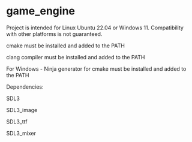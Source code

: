 # game_engine

Project is intended for Linux Ubuntu 22.04 or Windows 11. Compatibility with other platforms is not guaranteed. 


cmake must be installed and added to the PATH 

clang compiler must be installed and added to the PATH


For Windows - Ninja generator for cmake must be installed and added to the PATH


Dependencies:

SDL3

SDL3_image

SDL3_ttf

SDL3_mixer
